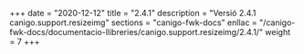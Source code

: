 +++
date        = "2020-12-12"
title       = "2.4.1"
description = "Versió 2.4.1 canigo.support.resizeimg"
sections    = "canigo-fwk-docs"
enllac		= "/canigo-fwk-docs/documentacio-llibreries/canigo.support.resizeimg/2.4.1/"
weight		= 7
+++
